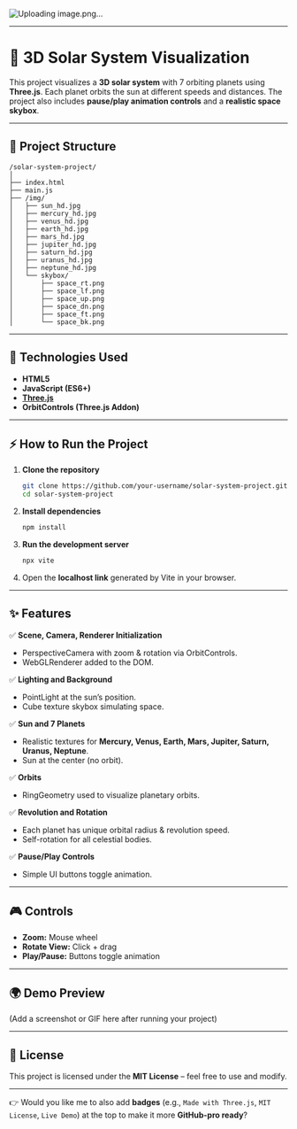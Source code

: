 ![Uploading image.png…]()

---

# 🌌 3D Solar System Visualization

This project visualizes a **3D solar system** with 7 orbiting planets using **Three.js**. Each planet orbits the sun at different speeds and distances. The project also includes **pause/play animation controls** and a **realistic space skybox**.

---

## 📂 Project Structure

```
/solar-system-project/
│
├── index.html
├── main.js
├── /img/
│   ├── sun_hd.jpg
│   ├── mercury_hd.jpg
│   ├── venus_hd.jpg
│   ├── earth_hd.jpg
│   ├── mars_hd.jpg
│   ├── jupiter_hd.jpg
│   ├── saturn_hd.jpg
│   ├── uranus_hd.jpg
│   ├── neptune_hd.jpg
│   └── skybox/
│       ├── space_rt.png
│       ├── space_lf.png
│       ├── space_up.png
│       ├── space_dn.png
│       ├── space_ft.png
│       └── space_bk.png
```

---

## 🚀 Technologies Used

* **HTML5**
* **JavaScript (ES6+)**
* **[Three.js](https://threejs.org/)**
* **OrbitControls (Three.js Addon)**

---

## ⚡ How to Run the Project

1. **Clone the repository**

   ```bash
   git clone https://github.com/your-username/solar-system-project.git
   cd solar-system-project
   ```

2. **Install dependencies**

   ```bash
   npm install
   ```

3. **Run the development server**

   ```bash
   npx vite
   ```

4. Open the **localhost link** generated by Vite in your browser.

---

## ✨ Features

✅ **Scene, Camera, Renderer Initialization**

* PerspectiveCamera with zoom & rotation via OrbitControls.
* WebGLRenderer added to the DOM.

✅ **Lighting and Background**

* PointLight at the sun’s position.
* Cube texture skybox simulating space.

✅ **Sun and 7 Planets**

* Realistic textures for **Mercury, Venus, Earth, Mars, Jupiter, Saturn, Uranus, Neptune**.
* Sun at the center (no orbit).

✅ **Orbits**

* RingGeometry used to visualize planetary orbits.

✅ **Revolution and Rotation**

* Each planet has unique orbital radius & revolution speed.
* Self-rotation for all celestial bodies.

✅ **Pause/Play Controls**

* Simple UI buttons toggle animation.

---

## 🎮 Controls

* **Zoom:** Mouse wheel
* **Rotate View:** Click + drag
* **Play/Pause:** Buttons toggle animation

---

## 🌍 Demo Preview

(Add a screenshot or GIF here after running your project)

---

## 📜 License

This project is licensed under the **MIT License** – feel free to use and modify.

---

👉 Would you like me to also add **badges** (e.g., `Made with Three.js`, `MIT License`, `Live Demo`) at the top to make it more **GitHub-pro ready**?
